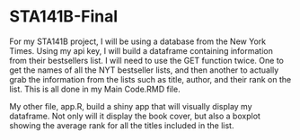 # STA141B-Final

For my STA141B project, I will be using a database from the New York Times.  Using my api key, I will build a dataframe containing information from their bestsellers list.  I will need to use the GET function twice.  One to get the names of all the NYT bestseller lists, and then another to actually grab the information from the lists such as title, author, and their rank on the list.  This is all done in my Main Code.RMD file.

My other file, app.R, build a shiny app that will visually display my dataframe.  Not only will it display the book cover, but also a boxplot showing the average rank for all the titles included in the list.
